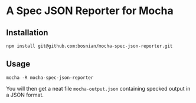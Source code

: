 # A Spec JSON Reporter for Mocha

## Installation

```
npm install git@github.com:bosnian/mocha-spec-json-reporter.git
```

## Usage

```
mocha -R mocha-spec-json-reporter
```

You will then get a neat file `mocha-output.json` containing specked output in a JSON format.
